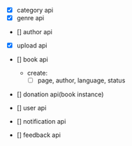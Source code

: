 
- [x] category api
- [x] genre api
- [] author api
- [x] upload api
- [] book api
  - create:
    - [ ] page, author, language, status
- [] donation api(book instance)


- [] user api

- [] notification api
- [] feedback api

